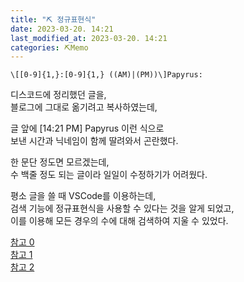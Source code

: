 ```yaml
---
title: "⛏️ 정규표현식"
date: 2023-03-20. 14:21
last_modified_at: 2023-03-20. 14:21
categories: ⛏️Memo
---
```


```Text
\[[0-9]{1,}:[0-9]{1,} ((AM)|(PM))\]Papyrus:
```

디스코드에 정리했던 글을,  
블로그에 그대로 옮기려고 복사하였는데,  

글 앞에 [14:21 PM] Papyrus 이런 식으로  
보낸 시간과 닉네임이 함께 딸려와서 곤란했다.  

한 문단 정도면 모르겠는데,  
수 백줄 정도 되는 글이라 일일이 수정하기가 어려웠다.  

평소 글을 쓸 때 VSCode를 이용하는데,  
검색 기능에 정규표현식을 사용할 수 있다는 것을 알게 되었고,  
이를 이용해 모든 경우의 수에 대해 검색하여 지울 수 있었다.  

[참고 0](https://hamait.tistory.com/342)  
[참고 1](https://regexr.com/)  
[참고 2](https://stackoverflow.com/questions/41409872/invalid-escape-in-pattern-html-javascript)  
